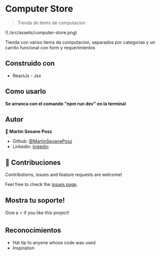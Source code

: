 # Computer Store

> Tienda de items de computacion

!(./src/assets/computer-store.png)

Tienda con varios items de computacion, separados por categorias y un carrito funcional con form y requerimientos

## Construido con

- ReactJs - Jsx



## Como usarlo

**Se arranca con el comando "npm run dev" en la terminal**


## Autor

👤 **Martin Seoane Posz**

- Github: [@MartinSeoanePosz](https://github.com/MartinSeoanePosz)
- Linkedin: [linkedin](https://www.linkedin.com/in/martin-seoane-posz/)


## 🤝 Contribuciones

Contributions, issues and feature requests are welcome!

Feel free to check the [issues page](issues/).

## Mostra tu soporte!

Give a ⭐️ if you like this project!

## Reconocimientos

- Hat tip to anyone whose code was used
- Inspiration

